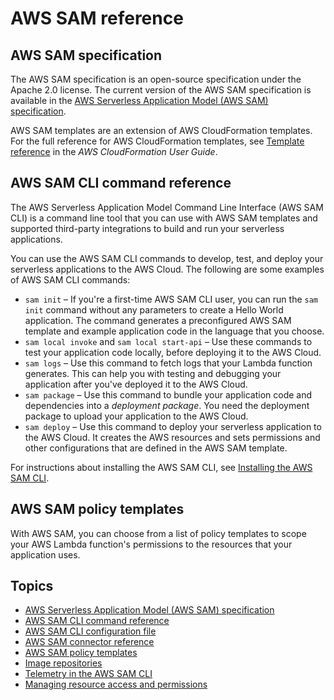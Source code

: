 # AWS SAM reference<a name="serverless-sam-reference"></a>

## AWS SAM specification<a name="serverless-sam-spec"></a>

The AWS SAM specification is an open\-source specification under the Apache 2\.0 license\. The current version of the AWS SAM specification is available in the [AWS Serverless Application Model \(AWS SAM\) specification](sam-specification.md)\.

AWS SAM templates are an extension of AWS CloudFormation templates\. For the full reference for AWS CloudFormation templates, see [Template reference](https://docs.aws.amazon.com/AWSCloudFormation/latest/UserGuide/template-reference.html) in the *AWS CloudFormation User Guide*\.

## AWS SAM CLI command reference<a name="serverless-sam-cli"></a>

The AWS Serverless Application Model Command Line Interface \(AWS SAM CLI\) is a command line tool that you can use with AWS SAM templates and supported third\-party integrations to build and run your serverless applications\.

You can use the AWS SAM CLI commands to develop, test, and deploy your serverless applications to the AWS Cloud\. The following are some examples of AWS SAM CLI commands:
+ `sam init` – If you're a first\-time AWS SAM CLI user, you can run the `sam init` command without any parameters to create a Hello World application\. The command generates a preconfigured AWS SAM template and example application code in the language that you choose\.
+ `sam local invoke` and `sam local start-api` – Use these commands to test your application code locally, before deploying it to the AWS Cloud\.
+ `sam logs` – Use this command to fetch logs that your Lambda function generates\. This can help you with testing and debugging your application after you've deployed it to the AWS Cloud\.
+ `sam package` – Use this command to bundle your application code and dependencies into a *deployment package*\. You need the deployment package to upload your application to the AWS Cloud\.
+ `sam deploy` – Use this command to deploy your serverless application to the AWS Cloud\. It creates the AWS resources and sets permissions and other configurations that are defined in the AWS SAM template\.

For instructions about installing the AWS SAM CLI, see [Installing the AWS SAM CLI](install-sam-cli.md)\.

## AWS SAM policy templates<a name="serverless-policy-temps"></a>

With AWS SAM, you can choose from a list of policy templates to scope your AWS Lambda function's permissions to the resources that your application uses\.

## Topics<a name="reference-sam-topics"></a>
+ [AWS Serverless Application Model \(AWS SAM\) specification](sam-specification.md)
+ [AWS SAM CLI command reference](serverless-sam-cli-command-reference.md)
+ [AWS SAM CLI configuration file](serverless-sam-cli-config.md)
+  [AWS SAM connector reference](reference-sam-connector.md) 
+ [AWS SAM policy templates](serverless-policy-templates.md)
+ [Image repositories](serverless-image-repositories.md)
+ [Telemetry in the AWS SAM CLI](serverless-sam-telemetry.md)
+ [Managing resource access and permissions](sam-permissions.md)
